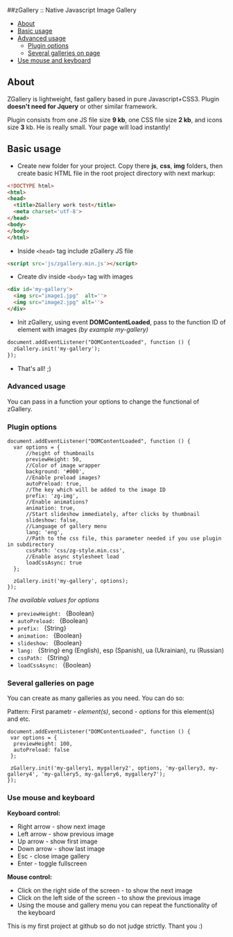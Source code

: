 ##zGallery :: Native Javascript Image Gallery
* [About](#about)
* [Basic usage](#basic-usage)
* [Advanced usage](#advanced-usage)
  * [Plugin options](#plugin-options)
  * [Several galleries on page](#several-galleries-on-page)
* [Use mouse and keyboard](#use-mouse-and-keyboard)

## About

ZGallery is lightweight, fast gallery based in pure Javascript+СSS3. Plugin **doesn't need for Jquery** or other similar framework.

Plugin consists from one JS file size **9 kb**, one CSS file size **2 kb**, and icons size **3** kb. He is really small. Your page will load instantly!

## Basic usage

* Create new folder for your project. Copy there **js**, **css**, **img** folders, then create basic HTML file in the root project directory with next markup:

```html
<!DOCTYPE html>
<html>
<head>
  <title>ZGallery work test</title>
  <meta charset='utf-8'>
</head>
<body>
</body>
</html>
```

* Inside ```<head>``` tag include zGallery JS file

```html
<script src='js/zgallery.min.js'></script>
```

* Create div inside ```<body>``` tag with images

```html
<div id='my-gallery'>
  <img src="image1.jpg"  alt=''>
  <img src="image2.jpg" alt=''>
</div>
```


* Init zGallery, using event **DOMContentLoaded**, pass to the function ID of element with images *(by example my-gallery)*

```html
document.addEventListener("DOMContentLoaded", function () {
  zGallery.init('my-gallery');
});
```
* That's all! ;)

### Advanced usage

You can pass in a function your options to change the functional of zGallery.

### Plugin options

```JS
document.addEventListener("DOMContentLoaded", function () {
  var options = {
      //height of thumbnails
      previewHeight: 50,
      //Color of image wrapper
      background: '#000',
      //Enable preload images?
      autoPreload: true,
      //The key which will be added to the image ID
      prefix: 'zg-img',
      //Enable animations?
      animation: true,
      //Start slideshow immediately, after clicks by thumbnail
      slideshow: false,
      //Language of gallery menu
      lang: 'eng',
      //Path to the css file, this parameter needed if you use plugin in subdirectory
      cssPath: 'css/zg-style.min.css',
      //Enable async stylesheet load
      loadCssAsync: true
  };
  
  zGallery.init('my-gallery', options);
});

```
*The available values for options*

* ```previewHeight: ``` {Boolean}
* ```autoPreload: ``` {Boolean}
* ```prefix: ``` {String}
* ```animation: ``` {Boolean}
* ```slideshow: ``` {Boolean}
* ```lang: ``` {String} eng (English), esp (Spanish), ua (Ukrainian), ru (Russian)
* ```cssPath: ``` {String}
* ```loadCssAsync: ``` {Boolean}

### Several galleries on page

You can create as many galleries as you need. You can do so:

Pattern: First parametr - *element(s)*, second - *options* for this element(s) and etc.

```JS
document.addEventListener("DOMContentLoaded", function () {
 var options = {
  previewHeight: 100,
  autoPreload: false
 };
 
 zGallery.init('my-gallery1, mygallery2', options, 'my-gallery3, my-gallery4', 'my-gallery5, my-gallery6, mygallery7');
});
```

### Use mouse and keyboard

**Keyboard control:**

* Right arrow - show next image
* Left arrow - show previous image
* Up arrow - show first image
* Down arrow - show last image
* Esc - close image gallery
* Enter - toggle fullscreen

**Mouse control:**

* Click on the right side of the screen - to show the next image
* Click on the left side of the screen - to show the previous image
* Using the mouse and gallery menu you can repeat the functionality of the keyboard

This is my first project at github so do not judge strictly. Thant you :)
